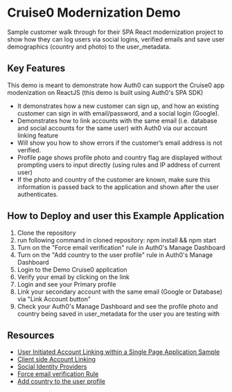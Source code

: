 # Cruise0 Modernization Demo

Sample customer walk through for their SPA React modernization project to show how they can log users via social logins, verified emails and save user demographics (country and photo) to the user_metadata.

## Key Features

This demo is meant to demonstrate how Auth0 can support the Cruise0 app modenization on ReactJS (this demo is built using Auth0's SPA SDK)

* It demonstrates how a new customer can sign up, and how an existing customer can sign in with email/password, and a social login (Google).
* Demonstrates how to link accounts with the same email (i.e. database and social accounts for the same user) with Auth0 via our account linking feature
* Will show you how to show errors if the customer’s email address is not verified. 
* Profile page shows profile photo and country flag are displayed without prompting users to input directly (using rules and IP address of current user)
* If the photo and country of the customer are known, make sure this information is passed back to the application and shown after the user authenticates.

## How to Deploy and user this Example Application

1. Clone the repository
2. run following command in cloned repository: npm install && npm start
3. Turn on the "Force email verification" rule in Auth0's Manage Dashboard
4. Turn on the "Add country to the user profile" rule in Auth0's Manage Dashboard
5. Login to the Demo Cruise0 application
6. Verify your email by clicking on the link
7. Login and see your Primary profile 
8. Link your secondary account with the same email (Google or Database) via "Link Account button"
9. Check your Auth0's Manage Dashboard and see the profile photo and country being saved in user_metadata for the user you are testing with

## Resources

* [User Initiated Account Linking within a Single Page Application Sample](https://github.com/auth0-samples/auth0-link-accounts-sample/tree/master/SPA)
* [Client side Account Linking](https://auth0.com/docs/users/user-account-linking/user-initiated-account-linking-client-side-implementation)
* [Social Identity Providers](https://auth0.com/docs/connections/social)
* [Force email verification Rule](https://auth0.com/rules/email-verified)
* [Add country to the user profile](https://auth0.com/rules/add-country)

